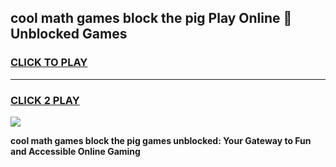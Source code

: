 
## cool math games block the pig Play Online 👋 Unblocked Games
<h3>
<a href="https://news.freeplayer.one?title=cool_math_games_block_the_pig&ref=17CMG">CLICK TO PLAY</a></h3>
<hr>

<h3>
<a href="https://news.freeplayer.one?title=cool_math_games_block_the_pig&ref=17CMG">CLICK 2 PLAY</a>
  
</h3>

<a href="https://news.freeplayer.one?title=cool_math_games_block_the_pig&ref=17CMG/"><img src="https://clearcache.store/games.png"></a>


**cool math games block the pig games unblocked: Your Gateway to Fun and Accessible Online Gaming**
